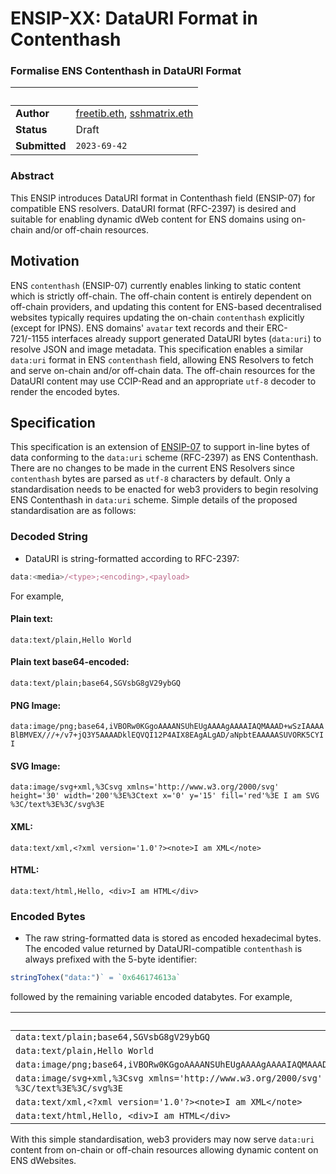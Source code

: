 # ENSIP-XX: DataURI Format in Contenthash

### Formalise ENS Contenthash in DataURI Format

| &nbsp; | &nbsp; |
| -- | -- |
| **Author**    | [freetib.eth](@0xc0de4c0ffee), [sshmatrix.eth](@sshmatrix) |
| **Status**    | Draft |
| **Submitted** | `2023-69-42` |

### Abstract

This ENSIP introduces DataURI format in Contenthash field (ENSIP-07) for compatible ENS resolvers. DataURI format (RFC-2397) is desired and suitable for enabling dynamic dWeb content for ENS domains using on-chain and/or off-chain resources. 

## Motivation

ENS `contenthash` (ENSIP-07) currently enables linking to static content which is strictly off-chain. The off-chain content is entirely dependent on off-chain providers, and updating this content for ENS-based decentralised websites typically requires updating the on-chain `contenthash` explicitly (except for IPNS). ENS domains' `avatar` text records and their ERC-721/-1155 interfaces already support generated DataURI bytes (`data:uri`) to resolve JSON and image metadata. This specification enables a similar `data:uri` format in ENS `contenthash` field, allowing ENS Resolvers to fetch and serve on-chain and/or off-chain data. The off-chain resources for the DataURI content may use CCIP-Read and an appropriate `utf-8` decoder to render the encoded bytes.

## Specification

This specification is an extension of [ENSIP-07](https://docs.ens.domains/ens-improvement-proposals/ensip-7-contenthash-field) to support in-line bytes of data conforming to the `data:uri` scheme (RFC-2397) as ENS Contenthash. There are no changes to be made in the current ENS Resolvers since `contenthash` bytes are parsed as `utf-8` characters by default. Only a standardisation needs to be enacted for web3 providers to begin resolving ENS Contenthash in `data:uri` scheme. Simple details of the proposed standardisation are as follows:

### Decoded String

- DataURI is string-formatted according to RFC-2397:

```js
data:<media>/<type>;<encoding>,<payload>
```

For example, 

#### Plain text:
`data:text/plain,Hello World`

#### Plain text base64-encoded:
`data:text/plain;base64,SGVsbG8gV29ybGQ`

#### PNG Image:
`data:image/png;base64,iVBORw0KGgoAAAANSUhEUgAAAAgAAAAIAQMAAAD+wSzIAAAABlBMVEX///+/v7+jQ3Y5AAAADklEQVQI12P4AIX8EAgALgAD/aNpbtEAAAAASUVORK5CYII` 

#### SVG Image:
`data:image/svg+xml,%3Csvg xmlns='http://www.w3.org/2000/svg' height='30' width='200'%3E%3Ctext x='0' y='15' fill='red'%3E I am SVG %3C/text%3E%3C/svg%3E`

#### XML:
`data:text/xml,<?xml version='1.0'?><note>I am XML</note>`

#### HTML:
`data:text/html,Hello, <div>I am HTML</div>`

### Encoded Bytes

- The raw string-formatted data is stored as encoded hexadecimal bytes. The encoded value returned by DataURI-compatible `contenthash` is always prefixed with the 5-byte identifier:

``` js
stringTohex("data:")` = `0x646174613a`
```

followed by the remaining variable encoded databytes. For example,

| Decoded String | Encoded Bytes |
| ---            | ---           |
| `data:text/plain;base64,SGVsbG8gV29ybGQ` | `0x646174613a746578742f706c61696e3b6261736536342c534756736247386756323979624751` |
| `data:text/plain,Hello World` | `0x646174613a746578742f706c61696e2c48656c6c6f20576f726c64` |
| `data:image/png;base64,iVBORw0KGgoAAAANSUhEUgAAAAgAAAAIAQMAAAD+wSzIAAAABlBMVEX///+/v7+jQ3Y5AAAADklEQVQI12P4AIX8EAgALgAD/aNpbtEAAAAASUVORK5CYII`  | `0x646174613a696d6167652f706e673b6261736536342c6956424f5277304b47676f414141414e5355684555674141414167414141414941514d414141442b77537a4941414141426c424d5645582f2f2f2b2f76372b6a5133593541414141446b6c45515651493132503441495838454167414c6741442f614e7062744541414141415355564f524b3543594949` |
| `data:image/svg+xml,%3Csvg xmlns='http://www.w3.org/2000/svg' height='30' width='200'%3E%3Ctext x='0' y='15' fill='red'%3E I am SVG %3C/text%3E%3C/svg%3E` | `0x646174613a696d6167652f7376672b786d6c2c25334373766720786d6c6e733d27687474703a2f2f7777772e77332e6f72672f323030302f73766727206865696768743d273330272077696474683d27323030272533452533437465787420783d27302720793d273135272066696c6c3d2772656427253345204920616d20535647202533432f746578742533452533432f737667253345` |
| `data:text/xml,<?xml version='1.0'?><note>I am XML</note>` | `0x646174613a746578742f786d6c2c3c3f786d6c2076657273696f6e3d27312e30273f3e3c6e6f74653e4920616d20584d4c3c2f6e6f74653e` |
| `data:text/html,Hello, <div>I am HTML</div>` | `0x646174613a746578742f68746d6c2c48656c6c6f2c203c6469763e4920616d2048544d4c3c2f6469763e` |

With this simple standardisation, web3 providers may now serve `data:uri` content from on-chain or off-chain resources allowing dynamic content on ENS dWebsites.